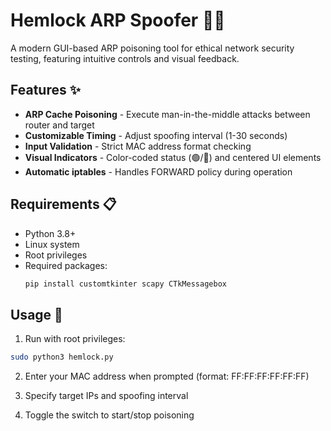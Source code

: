 # Hemlock ARP Spoofer 🐍🔌

A modern GUI-based ARP poisoning tool for ethical network security testing, featuring intuitive controls and visual feedback.

## Features ✨

- **ARP Cache Poisoning** - Execute man-in-the-middle attacks between router and target
- **Customizable Timing** - Adjust spoofing interval (1-30 seconds)
- **Input Validation** - Strict MAC address format checking
- **Visual Indicators** - Color-coded status (🟢/🔴) and centered UI elements
- **Automatic iptables** - Handles FORWARD policy during operation

## Requirements 📋

- Python 3.8+
- Linux system
- Root privileges
- Required packages:
  ```bash
  pip install customtkinter scapy CTkMessagebox
  ```
## Usage 🚀

1. Run with root privileges:

```bash
sudo python3 hemlock.py
```
2. Enter your MAC address when prompted (format: FF:FF:FF:FF:FF:FF)

3. Specify target IPs and spoofing interval

4. Toggle the switch to start/stop poisoning
